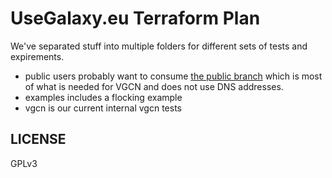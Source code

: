 # UseGalaxy.eu Terraform Plan

We've separated stuff into multiple folders for different sets of tests and expirements.

- public users probably want to consume [the public
  branch](https://github.com/usegalaxy-eu/terraform/tree/public) which is most
  of what is needed for VGCN and does not use DNS addresses.
- examples includes a flocking example
- vgcn is our current internal vgcn tests


## LICENSE

GPLv3
